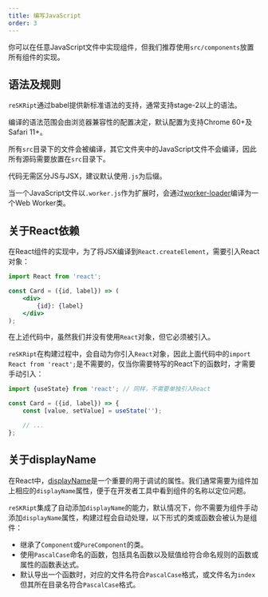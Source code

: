 ```yaml
---
title: 编写JavaScript
order: 3
---
```


你可以在任意JavaScript文件中实现组件，但我们推荐使用`src/components`放置所有组件的实现。

## 语法及规则

`reSKRipt`通过babel提供新标准语法的支持，通常支持stage-2以上的语法。

编译的语法范围会由浏览器兼容性的配置决定，默认配置为支持Chrome 60+及Safari 11+。

所有`src`目录下的文件会被编译，其它文件夹中的JavaScript文件不会编译，因此所有源码需要放置在`src`目录下。

代码无需区分JS与JSX，建议默认使用`.js`为后缀。

当一个JavaScript文件以`.worker.js`作为扩展时，会通过[worker-loader](https://github.com/webpack-contrib/worker-loader)编译为一个Web Worker类。

## 关于React依赖

在React组件的实现中，为了将JSX编译到`React.createElement`，需要引入React对象：

```jsx
import React from 'react';

const Card = ({id, label}) => (
    <div>
        {id}: {label}
    </div>
);
```

在上述代码中，虽然我们并没有使用`React`对象，但它必须被引入。

`reSKRipt`在构建过程中，会自动为你引入`React`对象，因此上面代码中的`import React from 'react';`是不需要的，仅当你需要特写的React下的函数时，才需要手动引入：

```jsx
import {useState} from 'react'; // 同样，不需要单独引入React

const Card = ({id, label}) => {
    const [value, setValue] = useState('');

    // ...
};
```

## 关于displayName

在React中，[displayName](https://reactjs.org/docs/react-component.html#displayname)是一个重要的用于调试的属性。我们通常需要为组件加上相应的`displayName`属性，便于在开发者工具中看到组件的名称以定位问题。

`reSKRipt`集成了自动添加`displayName`的能力，默认情况下，你不需要为组件手动添加`displayName`属性，构建过程会自动处理，以下形式的类或函数会被认为是组件：

- 继承了`Component`或`PureComponent`的类。
- 使用`PascalCase`命名的函数，包括具名函数以及赋值给符合命名规则的函数或属性的函数表达式。
- 默认导出一个函数时，对应的文件名符合`PascalCase`格式，或文件名为`index`但其所在目录名符合`PascalCase`格式。
